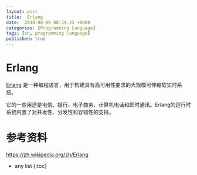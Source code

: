 ```yaml
---
layout: post
title:  Erlang
date:  2018-08-09 08:39:35 +0800
categories: [Programming Language]
tags: [sh, programming language]
published: true
---
```


# Erlang

[Erlang](https://www.erlang.org/) 是一种编程语言，用于构建具有高可用性要求的大规模可伸缩软实时系统。

它的一些用途是电信、银行、电子商务、计算机电话和即时通讯。Erlang的运行时系统内置了对并发性、分发性和容错性的支持。

# 参考资料

https://zh.wikipedia.org/zh/Erlang



* any list
{:toc}